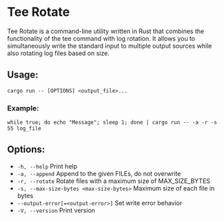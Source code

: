# Tee Rotate

Tee Rotate is a command-line utility written in Rust that combines the functionality of the tee command with log rotation. It allows you to simultaneously write the standard input to multiple output sources while also rotating log files based on size.

## Usage: 

```
cargo run -- [OPTIONS] <output_file>...
```

### Example:

```
while true; do echo "Message"; sleep 1; done | cargo run -- -a -r -s 55 log_file
```

## Options:
 - `-h, --help`                             Print help
 - `-a, --append`                           Append to the given FILEs, do not overwrite
 - `-r, --rotate`                           Rotate files with a maximum size of MAX_SIZE_BYTES
 - `-s, --max-size-bytes <max-size-bytes>`  Maximum size of each file in bytes
 - `--output-error[=<output-error>]`        Set write error behavior
 - `-V, --version`                          Print version